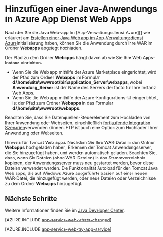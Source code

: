 <properties 
    pageTitle="Hinzufügen einer Java-Anwendungs in Azure App Dienst Web Apps" 
    description="In diesem Lernprogramm erfahren Sie zum Hinzufügen einer Seite oder eine Anwendung Ihrer Instanz von Azure App Dienst Web Apps, die bereits so konfiguriert ist, dass Java verwenden." 
    services="app-service\web" 
    documentationCenter="java" 
    authors="rmcmurray" 
    manager="wpickett" 
    editor=""/>

<tags 
    ms.service="app-service-web" 
    ms.workload="web" 
    ms.tgt_pltfrm="na" 
    ms.devlang="Java" 
    ms.topic="article" 
    ms.date="08/11/2016" 
    ms.author="robmcm"/>

# <a name="add-a-java-application-to-azure-app-service-web-apps"></a>Hinzufügen einer Java-Anwendungs in Azure App Dienst Web Apps

Nach der Sie die Java Web-app im [App-Verwaltungsdienst Azure][] wie erläutert am [Erstellen einer Java Web app im App-Verwaltungsdienst Azure](web-sites-java-get-started.md)Initialisierung haben, können Sie die Anwendung durch Ihre WAR im Ordner **Webapps** abgelegt hochladen.

Der Pfad zu dem Ordner **Webapps** hängt davon ab wie Sie Ihre Web Apps-Instanz einrichten.

- Wenn Sie die Web app mithilfe der Azure Marketplace eingerichtet, wird der Pfad zum Ordner **Webapps** im Formular **d:\home\site\wwwroot\bin\application\_Server\webapps**, wobei **Anwendung\_Server** ist der Name des Servers der facto für Ihre Instanz Web Apps. 
- Wenn Sie die Web app mithilfe der Azure-Konfigurations-UI eingerichtet, ist der Pfad zum Ordner **Webapps** in das Formular **d:\home\site\wwwroot\webapps**. 

Beachten Sie, dass Sie Datenquellen-Steuerelement zum Hochladen von Ihrer Anwendung oder Webseiten, einschließlich [fortlaufende Integration Szenarien](app-service-continuous-deployment.md)verwenden können. FTP ist auch eine Option zum Hochladen Ihrer Anwendung oder Webseiten.

Hinweis für Tomcat Web apps: Nachdem Sie Ihre WAR-Datei in den Ordner **Webapps** hochgeladen haben, Erkennen der Tomcat Anwendungsserver, die Sie hinzugefügt haben, und werden automatisch geladen. Beachten Sie, dass, wenn Sie Dateien (ohne WAR-Dateien) in das Stammverzeichnis kopieren, der Anwendungsserver muss neu gestartet werden, bevor diese Dateien verwendet werden. Die Funktionalität Autoload für den Tomcat Java Web apps, die auf Windows Azure ausgeführte basiert auf einer neuen WAR-Datei, die hinzugefügt werden, oder neue Dateien oder Verzeichnisse zu dem Ordner **Webapps** hinzugefügt. 

## <a name="next-steps"></a>Nächste Schritte

Weitere Informationen finden Sie im [Java Developer Center](/develop/java/).

[AZURE.INCLUDE [app-service-web-whats-changed](../../includes/app-service-web-whats-changed.md)]

[AZURE.INCLUDE [app-service-web-try-app-service](../../includes/app-service-web-try-app-service.md)]

<!-- External Links -->
[Azure App-Verwaltungsdienst]: http://go.microsoft.com/fwlink/?LinkId=529714
